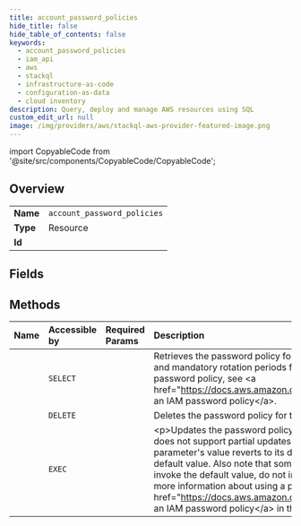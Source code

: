 ```yaml
---
title: account_password_policies
hide_title: false
hide_table_of_contents: false
keywords:
  - account_password_policies
  - iam_api
  - aws    
  - stackql
  - infrastructure-as-code
  - configuration-as-data
  - cloud inventory
description: Query, deploy and manage AWS resources using SQL
custom_edit_url: null
image: /img/providers/aws/stackql-aws-provider-featured-image.png
---
```


import CopyableCode from '@site/src/components/CopyableCode/CopyableCode';




## Overview
<table><tbody>
<tr><td><b>Name</b></td><td><code>account_password_policies</code></td></tr>
<tr><td><b>Type</b></td><td>Resource</td></tr>
<tr><td><b>Id</b></td><td><CopyableCode code="aws.iam_api.account_password_policies" /></td></tr>
</tbody></table>

## Fields
## Methods
| Name | Accessible by | Required Params | Description |
|:-----|:--------------|:----------------|:------------|
| <CopyableCode code="account_password_policies_Get" /> | `SELECT` | <CopyableCode code="region" /> | Retrieves the password policy for the Amazon Web Services account. This tells you the complexity requirements and mandatory rotation periods for the IAM user passwords in your account. For more information about using a password policy, see &lt;a href="https://docs.aws.amazon.com/IAM/latest/UserGuide/Using_ManagingPasswordPolicies.html"&gt;Managing an IAM password policy&lt;/a&gt;. |
| <CopyableCode code="account_password_policies_Delete" /> | `DELETE` | <CopyableCode code="region" /> | Deletes the password policy for the Amazon Web Services account. There are no parameters. |
| <CopyableCode code="account_password_policies_Update" /> | `EXEC` | <CopyableCode code="region" /> | &lt;p&gt;Updates the password policy settings for the Amazon Web Services account.&lt;/p&gt; &lt;note&gt; &lt;p&gt;This operation does not support partial updates. No parameters are required, but if you do not specify a parameter, that parameter's value reverts to its default value. See the &lt;b&gt;Request Parameters&lt;/b&gt; section for each parameter's default value. Also note that some parameters do not allow the default parameter to be explicitly set. Instead, to invoke the default value, do not include that parameter when you invoke the operation.&lt;/p&gt; &lt;/note&gt; &lt;p&gt; For more information about using a password policy, see &lt;a href="https://docs.aws.amazon.com/IAM/latest/UserGuide/Using_ManagingPasswordPolicies.html"&gt;Managing an IAM password policy&lt;/a&gt; in the &lt;i&gt;IAM User Guide&lt;/i&gt;.&lt;/p&gt; |
